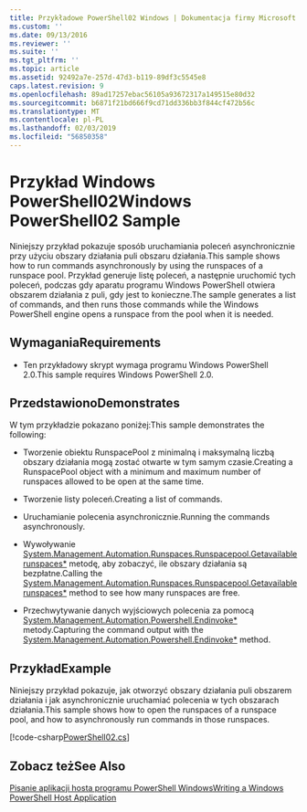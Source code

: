 ```yaml
---
title: Przykładowe PowerShell02 Windows | Dokumentacja firmy Microsoft
ms.custom: ''
ms.date: 09/13/2016
ms.reviewer: ''
ms.suite: ''
ms.tgt_pltfrm: ''
ms.topic: article
ms.assetid: 92492a7e-257d-47d3-b119-89df3c5545e8
caps.latest.revision: 9
ms.openlocfilehash: 89ad17257ebac56105a93672317a149515e80d32
ms.sourcegitcommit: b6871f21bd666f9cd71dd336bb3f844cf472b56c
ms.translationtype: MT
ms.contentlocale: pl-PL
ms.lasthandoff: 02/03/2019
ms.locfileid: "56850358"
---
```

# <a name="windows-powershell02-sample"></a><span data-ttu-id="0fc10-102">Przykład Windows PowerShell02</span><span class="sxs-lookup"><span data-stu-id="0fc10-102">Windows PowerShell02 Sample</span></span>

<span data-ttu-id="0fc10-103">Niniejszy przykład pokazuje sposób uruchamiania poleceń asynchronicznie przy użyciu obszary działania puli obszaru działania.</span><span class="sxs-lookup"><span data-stu-id="0fc10-103">This sample shows how to run commands asynchronously by using the runspaces of a runspace pool.</span></span> <span data-ttu-id="0fc10-104">Przykład generuje listę poleceń, a następnie uruchomić tych poleceń, podczas gdy aparatu programu Windows PowerShell otwiera obszarem działania z puli, gdy jest to konieczne.</span><span class="sxs-lookup"><span data-stu-id="0fc10-104">The sample generates a list of commands, and then runs those commands while the Windows PowerShell engine opens a runspace from the pool when it is needed.</span></span>

## <a name="requirements"></a><span data-ttu-id="0fc10-105">Wymagania</span><span class="sxs-lookup"><span data-stu-id="0fc10-105">Requirements</span></span>

- <span data-ttu-id="0fc10-106">Ten przykładowy skrypt wymaga programu Windows PowerShell 2.0.</span><span class="sxs-lookup"><span data-stu-id="0fc10-106">This sample requires Windows PowerShell 2.0.</span></span>

## <a name="demonstrates"></a><span data-ttu-id="0fc10-107">Przedstawiono</span><span class="sxs-lookup"><span data-stu-id="0fc10-107">Demonstrates</span></span>

<span data-ttu-id="0fc10-108">W tym przykładzie pokazano poniżej:</span><span class="sxs-lookup"><span data-stu-id="0fc10-108">This sample demonstrates the following:</span></span>

- <span data-ttu-id="0fc10-109">Tworzenie obiektu RunspacePool z minimalną i maksymalną liczbą obszary działania mogą zostać otwarte w tym samym czasie.</span><span class="sxs-lookup"><span data-stu-id="0fc10-109">Creating a RunspacePool object with a minimum and maximum number of runspaces allowed to be open at the same time.</span></span>

- <span data-ttu-id="0fc10-110">Tworzenie listy poleceń.</span><span class="sxs-lookup"><span data-stu-id="0fc10-110">Creating a list of commands.</span></span>

- <span data-ttu-id="0fc10-111">Uruchamianie polecenia asynchronicznie.</span><span class="sxs-lookup"><span data-stu-id="0fc10-111">Running the commands asynchronously.</span></span>

- <span data-ttu-id="0fc10-112">Wywoływanie [System.Management.Automation.Runspaces.Runspacepool.Getavailablerunspaces\*](/dotnet/api/System.Management.Automation.Runspaces.RunspacePool.GetAvailableRunspaces) metodę, aby zobaczyć, ile obszary działania są bezpłatne.</span><span class="sxs-lookup"><span data-stu-id="0fc10-112">Calling the [System.Management.Automation.Runspaces.Runspacepool.Getavailablerunspaces\*](/dotnet/api/System.Management.Automation.Runspaces.RunspacePool.GetAvailableRunspaces) method to see how many runspaces are free.</span></span>

- <span data-ttu-id="0fc10-113">Przechwytywanie danych wyjściowych polecenia za pomocą [System.Management.Automation.Powershell.Endinvoke\*](/dotnet/api/System.Management.Automation.PowerShell.EndInvoke) metody.</span><span class="sxs-lookup"><span data-stu-id="0fc10-113">Capturing the command output with the [System.Management.Automation.Powershell.Endinvoke\*](/dotnet/api/System.Management.Automation.PowerShell.EndInvoke) method.</span></span>

## <a name="example"></a><span data-ttu-id="0fc10-114">Przykład</span><span class="sxs-lookup"><span data-stu-id="0fc10-114">Example</span></span>

<span data-ttu-id="0fc10-115">Niniejszy przykład pokazuje, jak otworzyć obszary działania puli obszarem działania i jak asynchronicznie uruchamiać polecenia w tych obszarach działania.</span><span class="sxs-lookup"><span data-stu-id="0fc10-115">This sample shows how to open the runspaces of a runspace pool, and how to asynchronously run commands in those runspaces.</span></span>

[!code-csharp[PowerShell02.cs](../../powershell-sdk-samples/SDK-2.0/csharp/PowerShell02/PowerShell02.cs#L11-L96 "PowerShell02.cs")]

## <a name="see-also"></a><span data-ttu-id="0fc10-116">Zobacz też</span><span class="sxs-lookup"><span data-stu-id="0fc10-116">See Also</span></span>

[<span data-ttu-id="0fc10-117">Pisanie aplikacji hosta programu PowerShell Windows</span><span class="sxs-lookup"><span data-stu-id="0fc10-117">Writing a Windows PowerShell Host Application</span></span>](./writing-a-windows-powershell-host-application.md)